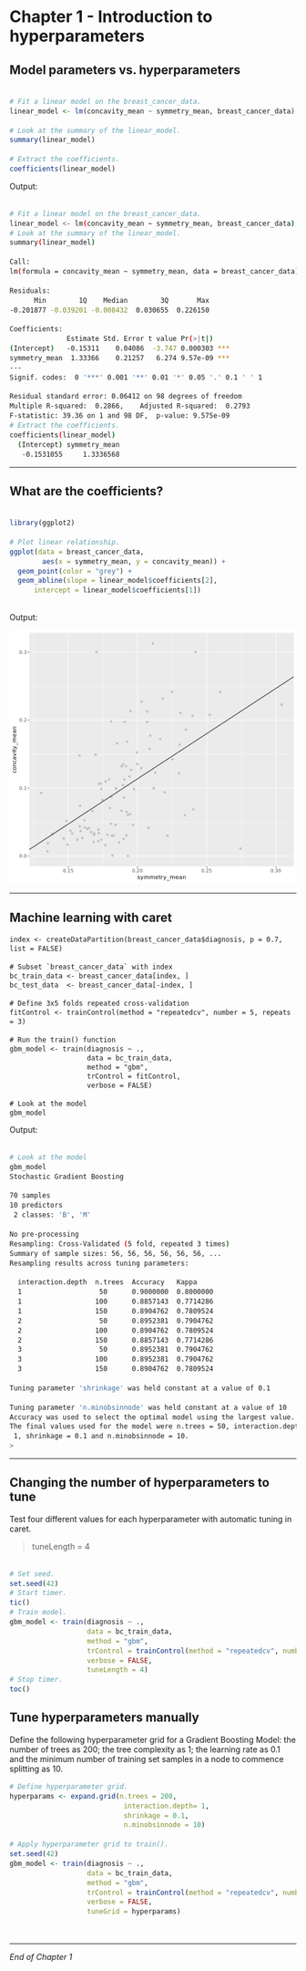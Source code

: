 # Chapter 1 - Introduction to hyperparameters

## Model parameters vs. hyperparameters

```r

# Fit a linear model on the breast_cancer_data.
linear_model <- lm(concavity_mean ~ symmetry_mean, breast_cancer_data)

# Look at the summary of the linear_model.
summary(linear_model)

# Extract the coefficients.
coefficients(linear_model)

```

Output:

```bash

# Fit a linear model on the breast_cancer_data.
linear_model <- lm(concavity_mean ~ symmetry_mean, breast_cancer_data)
# Look at the summary of the linear_model.
summary(linear_model)

Call:
lm(formula = concavity_mean ~ symmetry_mean, data = breast_cancer_data)

Residuals:
      Min        1Q    Median        3Q       Max 
-0.201877 -0.039201 -0.008432  0.030655  0.226150 

Coefficients:
              Estimate Std. Error t value Pr(>|t|)    
(Intercept)   -0.15311    0.04086  -3.747 0.000303 ***
symmetry_mean  1.33366    0.21257   6.274 9.57e-09 ***
---
Signif. codes:  0 '***' 0.001 '**' 0.01 '*' 0.05 '.' 0.1 ' ' 1

Residual standard error: 0.06412 on 98 degrees of freedom
Multiple R-squared:  0.2866,	Adjusted R-squared:  0.2793 
F-statistic: 39.36 on 1 and 98 DF,  p-value: 9.575e-09
# Extract the coefficients.
coefficients(linear_model)
  (Intercept) symmetry_mean 
   -0.1531055     1.3336568 


```
***

## What are the coefficients?

```r

library(ggplot2)

# Plot linear relationship.
ggplot(data = breast_cancer_data, 
        aes(x = symmetry_mean, y = concavity_mean)) +
  geom_point(color = "grey") +
  geom_abline(slope = linear_model$coefficients[2], 
      intercept = linear_model$coefficients[1])
      
```

Output:

![ch1plot1](ch1plot1.png)

***

## Machine learning with caret


```r# Create partition index
index <- createDataPartition(breast_cancer_data$diagnosis, p = 0.7, list = FALSE)

# Subset `breast_cancer_data` with index
bc_train_data <- breast_cancer_data[index, ]
bc_test_data  <- breast_cancer_data[-index, ]

# Define 3x5 folds repeated cross-validation
fitControl <- trainControl(method = "repeatedcv", number = 5, repeats = 3)

# Run the train() function
gbm_model <- train(diagnosis ~ ., 
                   data = bc_train_data, 
                   method = "gbm", 
                   trControl = fitControl,
                   verbose = FALSE)

# Look at the model
gbm_model

```

Output:

```bash

# Look at the model
gbm_model
Stochastic Gradient Boosting 

70 samples
10 predictors
 2 classes: 'B', 'M' 

No pre-processing
Resampling: Cross-Validated (5 fold, repeated 3 times) 
Summary of sample sizes: 56, 56, 56, 56, 56, 56, ... 
Resampling results across tuning parameters:

  interaction.depth  n.trees  Accuracy   Kappa    
  1                   50      0.9000000  0.8000000
  1                  100      0.8857143  0.7714286
  1                  150      0.8904762  0.7809524
  2                   50      0.8952381  0.7904762
  2                  100      0.8904762  0.7809524
  2                  150      0.8857143  0.7714286
  3                   50      0.8952381  0.7904762
  3                  100      0.8952381  0.7904762
  3                  150      0.8904762  0.7809524

Tuning parameter 'shrinkage' was held constant at a value of 0.1

Tuning parameter 'n.minobsinnode' was held constant at a value of 10
Accuracy was used to select the optimal model using the largest value.
The final values used for the model were n.trees = 50, interaction.depth =
 1, shrinkage = 0.1 and n.minobsinnode = 10.
>

```

***

## Changing the number of hyperparameters to tune

Test four different values for each hyperparameter with automatic tuning in caret.

> tuneLength = 4


```r

# Set seed.
set.seed(42)
# Start timer.
tic()
# Train model.
gbm_model <- train(diagnosis ~ ., 
                   data = bc_train_data, 
                   method = "gbm", 
                   trControl = trainControl(method = "repeatedcv", number = 5, repeats = 3),
                   verbose = FALSE,
                   tuneLength = 4)
# Stop timer.
toc()

```

## Tune hyperparameters manually

Define the following hyperparameter grid for a Gradient Boosting Model: the number of trees as 200; the tree complexity as 1; the learning rate as 0.1 and the minimum number of training set samples in a node to commence splitting as 10.


```r
# Define hyperparameter grid.
hyperparams <- expand.grid(n.trees = 200, 
                            interaction.depth= 1, 
                            shrinkage = 0.1, 
                            n.minobsinnode = 10)

# Apply hyperparameter grid to train().
set.seed(42)
gbm_model <- train(diagnosis ~ ., 
                   data = bc_train_data, 
                   method = "gbm", 
                   trControl = trainControl(method = "repeatedcv", number = 5, repeats = 3),
                   verbose = FALSE,
                   tuneGrid = hyperparams)
 
 
```

***

*End of Chapter 1*



